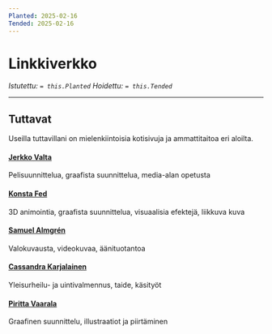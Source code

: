 ```yaml
---
Planted: 2025-02-16
Tended: 2025-02-16
---
```

# Linkkiverkko

*Istutettu: `= this.Planted`*
*Hoidettu: `= this.Tended`*

---
## Tuttavat

Useilla tuttavillani on mielenkiintoisia kotisivuja ja ammattitaitoa eri aloilta.

#### [Jerkko Valta](https://jerkkovalta.com/games)

Pelisuunnittelua, graafista suunnittelua, media-alan opetusta


#### [Konsta Fed](https://konstafed.com/)

3D animointia, graafista suunnittelua, visuaalisia efektejä, liikkuva kuva

#### [Samuel Almgrén](https://samuelalmgren.fi)

Valokuvausta, videokuvaa, äänituotantoa


#### [Cassandra Karjalainen](https://cassu.net)

Yleisurheilu- ja uintivalmennus, taide, käsityöt


#### [Piritta Vaarala](https://pirittavaarala.wixsite.com/designportfolio)

Graafinen suunnittelu, illustraatiot ja piirtäminen


